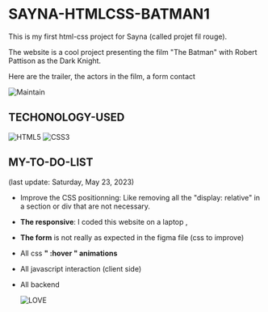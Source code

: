# SAYNA-HTMLCSS-BATMAN1

This is my first html-css project for Sayna (called projet fil rouge).

The website is a cool project presenting the film "The Batman" with Robert Pattison as the Dark Knight.

Here are the trailer, the actors in the film, a form contact

![Maintain](https://img.shields.io/badge/Maintained%3F-yes-green.svg)

## TECHONOLOGY-USED

![HTML5](https://img.shields.io/badge/html5-%23E34F26.svg?style=for-the-badge&logo=html5&logoColor=white) ![CSS3](https://img.shields.io/badge/css3-%231572B6.svg?style=for-the-badge&logo=css3&logoColor=white)

## MY-TO-DO-LIST

(last update: Saturday, May 23, 2023)

-   Improve the CSS positionning: Like removing all the "display: relative" in a section or div that are not necessary.
-   **The responsive**: I coded this website on a laptop ,
-   **The form** is not really as expected in the figma file (css to improve)
-   All css **" :hover " animations**
-   All javascript interaction (client side)
-   All backend

    ![LOVE](http://ForTheBadge.com/images/badges/built-with-love.svg)
